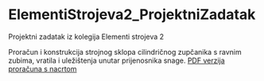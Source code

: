 # ElementiStrojeva2_ProjektniZadatak
Projektni zadatak iz kolegija Elementi strojeva 2

Proračun i konstrukcija strojnog sklopa cilindričnog zupčanika s ravnim zubima, vratila i uležištenja unutar prijenosnika snage.
[PDF verzija proračuna s nacrtom](https://github.com/KristijanCetina/ElementiStrojeva2_ProjektniZadatak/blob/master/ProjektniZadatak_KristijanCetina.pdf)
